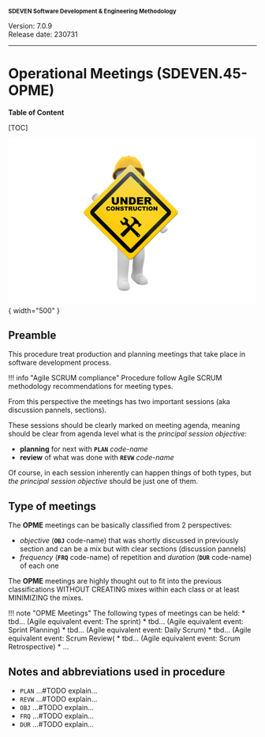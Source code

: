 <small>**SDEVEN Software Development & Engineering Methodology**</small>

Version: 7.0.9<br>
Release date: 230731

***

# Operational Meetings (SDEVEN.45-OPME)

**Table of Content**

[TOC]


<!-- #FIXME drop when finished -->
![wip_under_construction](pictures/under_maintenance.png){ width="500" }


## Preamble

This procedure treat production and planning meetings that take place in software development process.

!!! info "Agile SCRUM compliance"
    Procedure follow Agile SCRUM methodology recommendations for meeting types.

From this perspective the meetings has two important sessions (aka discussion pannels, sections).

These sessions should be clearly marked on meeting agenda, meaning should be clear from agenda level what is the *principal session objective*:

* **planning** for next with **`PLAN`** _code-name_
* **review** of what was done with **`REVW`** _code-name_

Of course, in each session inherently can happen things of both types, but *the principal session objective* should be just one of them.




## Type of meetings

The **OPME** meetings can be basically classified from 2 perspectives:

* *objective* (**`OBJ`** code-name) that was shortly discussed in previously section and can be a mix but with clear sections (discussion pannels)
* *frequency* (**`FRQ`** code-name) of repetition and *duration* (**`DUR`** code-name) of each one

The **OPME** meetings are highly thought out to fit into the previous classifications WITHOUT CREATING mixes within each class or at least MINIMIZING the mixes.


!!! note "OPME Meetings"
    The following types of meetings can be held:
    * tbd... (Agile equivalent event: The sprint)
    * tbd... (Agile equivalent event: Sprint Planning)
    * tbd... (Agile equivalent event: Daily Scrum)
    * tbd... (Agile equivalent event: Scrum Review(
    * tbd... (Agile equivalent event: Scrum Retrospective)
    * ...
    









## Notes and abbreviations used in procedure

* `PLAN` ...#TODO explain...
* `REVW` ...#TODO explain...
* `OBJ` ...#TODO explain...
* `FRQ` ...#TODO explain...
* `DUR` ...#TODO explain...


